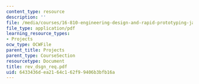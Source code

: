 ```yaml
---
content_type: resource
description: ''
file: /media/courses/16-810-engineering-design-and-rapid-prototyping-january-iap-2005/6433436dea2164c162f99406b3bfb16a_rev_dsgn_req.pdf
file_type: application/pdf
learning_resource_types:
- Projects
ocw_type: OCWFile
parent_title: Projects
parent_type: CourseSection
resourcetype: Document
title: rev_dsgn_req.pdf
uid: 6433436d-ea21-64c1-62f9-9406b3bfb16a
---
```

